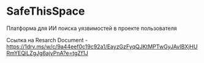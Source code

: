 # SafeThisSpace
Платформа для ИИ поиска уязвимостей в проекте пользователя

Ссылка на Resarch Document - https://1drv.ms/w/c/9a44eef0c19c92a1/EayzGzFyqQJKtMPTwGyJAvIBXjHURmYEQiLZgJg6ajyPnA?e=tgZf1J